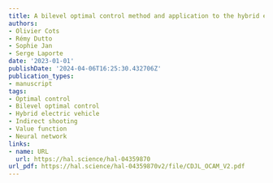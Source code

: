 ```yaml
---
title: A bilevel optimal control method and application to the hybrid electric vehicle
authors:
- Olivier Cots
- Rémy Dutto
- Sophie Jan
- Serge Laporte
date: '2023-01-01'
publishDate: '2024-04-06T16:25:30.432706Z'
publication_types:
- manuscript
tags:
- Optimal control
- Bilevel optimal control
- Hybrid electric vehicle
- Indirect shooting
- Value function
- Neural network
links:
- name: URL
  url: https://hal.science/hal-04359870
url_pdf: https://hal.science/hal-04359870v2/file/CDJL_OCAM_V2.pdf
---
```

